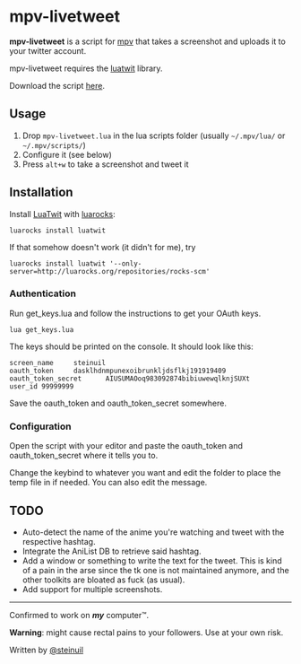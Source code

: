 mpv-livetweet
=============
**mpv-livetweet** is a script for [mpv](http://mpv.io) that takes a screenshot and uploads it to your twitter account.

mpv-livetweet requires the [luatwit](https://github.com/darkstalker/LuaTwit) library.

Download the script [here](https://github.com/steinuil/mpv-livetweet/archive/v0.1.zip).

Usage
-----
  1. Drop `mpv-livetweet.lua` in the lua scripts folder (usually `~/.mpv/lua/` or `~/.mpv/scripts/`)
  2. Configure it (see below)
  3. Press `alt+w` to take a screenshot and tweet it

Installation
------------
Install [LuaTwit](https://github.com/darkstalker/LuaTwit) with [luarocks](luarocks.org):

```
luarocks install luatwit
```
If that somehow doesn't work (it didn't for me), try

```
luarocks install luatwit '--only-server=http://luarocks.org/repositories/rocks-scm'
```

### Authentication
Run get_keys.lua and follow the instructions to get your OAuth keys.

```
lua get_keys.lua
```
The keys should be printed on the console. It should look like this:

```
screen_name     steinuil
oauth_token     dasklhdnmpunexoibrunkljdsflkj191919409
oauth_token_secret      AIUSUMAOoq983092874bibiuwewqlknjSUXt
user_id 99999999
```
Save the oauth_token and oauth_token_secret somewhere.

### Configuration
Open the script with your editor and paste the oauth_token and oauth_token_secret where it tells you to.

Change the keybind to whatever you want and edit the folder to place the temp file in if needed. You can also edit the message.

TODO
----
  * Auto-detect the name of the anime you're watching and tweet with the respective hashtag.
  * Integrate the AniList DB to retrieve said hashtag.
  * Add a window or something to write the text for the tweet. This is kind of a pain in the arse since the tk one is not maintained anymore, and the other toolkits are bloated as fuck (as usual).
  * Add support for multiple screenshots.

----
Confirmed to work on ***my*** computer™.

**Warning**: might cause rectal pains to your followers. Use at your own risk.

Written by [@steinuil](https://twitter.com/steinuil)